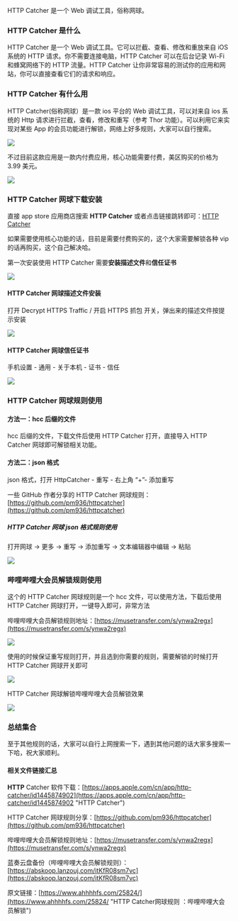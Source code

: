 

HTTP Catcher 是一个 Web 调试工具，俗称网球。

### HTTP Catcher 是什么

HTTP Catcher 是一个 Web 调试工具。它可以拦截、查看、修改和重放来自 iOS 系统的 HTTP 请求。你不需要连接电脑，HTTP Catcher 可以在后台记录 Wi-Fi 和蜂窝网络下的 HTTP 流量。HTTP Catcher 让你非常容易的测试你的应用和网站，你可以直接查看它们的请求和响应。

### HTTP Catcher 有什么用

HTTP Catcher(俗称网球）是一款 ios 平台的 Web 调试工具，可以对来自 ios 系统的 Http 请求进行拦截，查看，修改和重写（参考 Thor 功能）。可以利用它来实现对某些 App 的会员功能进行解锁，网络上好多规则，大家可以自行搜索。

[![](https://kiwi4814-1256211473.cos.ap-nanjing.myqcloud.com//img202209071619577.webp)](https://www.ahhhhfs.com/wp-content/uploads/2022/08/1659322558-74441935e0d11e8.webp)

不过目前这款应用是一款内付费应用，核心功能需要付费，美区购买的价格为 3.99 美元。

[![](https://kiwi4814-1256211473.cos.ap-nanjing.myqcloud.com//img202209071619709.webp)](https://www.ahhhhfs.com/wp-content/uploads/2022/08/1659321359-337659cc2cef3b7.webp)

### HTTP Catcher 网球下载安装

直接 app store 应用商店搜索 **HTTP Catcher** 或者点击链接跳转即可：[HTTP Catcher](https://apps.apple.com/cn/app/http-catcher/id1445874902 "HTTP Catcher")

如果需要使用核心功能的话，目前是需要付费购买的，这个大家需要解锁各种 vip 的话再购买，这个自己解决哈。

第一次安装使用 HTTP Catcher 需要**安装描述文件**和**信任证书**

[![](https://kiwi4814-1256211473.cos.ap-nanjing.myqcloud.com//img202209071619006.webp)](https://www.ahhhhfs.com/wp-content/uploads/2022/08/1659320929-b66de5ed398dfd0.webp)

#### HTTP Catcher 网球描述文件安装

打开 Decrypt HTTPS Traffic / 开启 HTTPS 抓包 开关，弹出来的描述文件按提示安装

[![](https://kiwi4814-1256211473.cos.ap-nanjing.myqcloud.com//img202209071619289.webp)](https://www.ahhhhfs.com/wp-content/uploads/2022/08/1659321000-d0b18b0c96f15fd.webp)

#### HTTP Catcher 网球信任证书

手机设置 - 通用 - 关于本机 - 证书 - 信任

[![](https://kiwi4814-1256211473.cos.ap-nanjing.myqcloud.com//img202209071619593.webp)](https://www.ahhhhfs.com/wp-content/uploads/2022/08/1659320917-e34645cd398ba58.webp)

### HTTP Catcher 网球规则使用

#### 方法一：hcc 后缀的文件

hcc 后缀的文件，下载文件后使用 HTTP Catcher 打开，直接导入 HTTP Catcher 网球即可解锁相关功能。

#### 方法二：json 格式

json 格式，打开 HttpCatcher - 重写 - 右上角 “+”- 添加重写

一些 GitHub 作者分享的 HTTP Catcher 网球规则：[https://github.com/pm936/httpcatcher](https://github.com/pm936/httpcatcher)

##### HTTP Catcher 网球 json 格式规则使用

打开网球 -> 更多 -> 重写 -> 添加重写 -> 文本编辑器中编辑 -> 粘贴

[![](https://kiwi4814-1256211473.cos.ap-nanjing.myqcloud.com//img202209071619876.webp)](https://www.ahhhhfs.com/wp-content/uploads/2022/08/1659320910-51ba65932b9431c.webp)

### 哔哩哔哩大会员解锁规则使用

这个的 HTTP Catcher 网球规则是一个 hcc 文件，可以使用方法，下载后使用 HTTP Catcher 网球打开，一键导入即可，非常方法

哔哩哔哩大会员解锁规则地址：[https://musetransfer.com/s/ynwa2regx](https://musetransfer.com/s/ynwa2regx)

[![](https://kiwi4814-1256211473.cos.ap-nanjing.myqcloud.com//img202209071619163.webp)](https://www.ahhhhfs.com/wp-content/uploads/2022/08/1659320897-562357648472ede.webp)

使用的时候保证重写规则打开，并且选到你需要的规则，需要解锁的时候打开 HTTP Catcher 网球开关即可

[![](https://kiwi4814-1256211473.cos.ap-nanjing.myqcloud.com//img202209071619450.webp)](https://www.ahhhhfs.com/wp-content/uploads/2022/08/1659320970-f891df490cf34d6.webp)

HTTP Catcher 网球解锁哔哩哔哩大会员解锁效果

[![](https://kiwi4814-1256211473.cos.ap-nanjing.myqcloud.com//img202209071619934.webp)](https://www.ahhhhfs.com/wp-content/uploads/2022/08/1659320949-4717084c009dcec.webp)

### 总结集合

至于其他规则的话，大家可以自行上网搜索一下，遇到其他问题的话大家多搜索一下哈，祝大家顺利。

#### 相关文件链接汇总

**HTTP** Catcher 软件下载：[https://apps.apple.com/cn/app/http-catcher/id1445874902](https://apps.apple.com/cn/app/http-catcher/id1445874902 "HTTP Catcher")

HTTP Catcher 网球规则分享：[https://github.com/pm936/httpcatcher](https://github.com/pm936/httpcatcher)

哔哩哔哩大会员解锁规则地址：[https://musetransfer.com/s/ynwa2regx](https://musetransfer.com/s/ynwa2regx)

蓝奏云盘备份（哔哩哔哩大会员解锁规则）：[https://abskoop.lanzouj.com/itKfR08sm7vc](https://abskoop.lanzouj.com/itKfR08sm7vc)

原文链接：[https://www.ahhhhfs.com/25824/](https://www.ahhhhfs.com/25824/ "HTTP Catcher网球规则 ：哔哩哔哩大会员解锁")